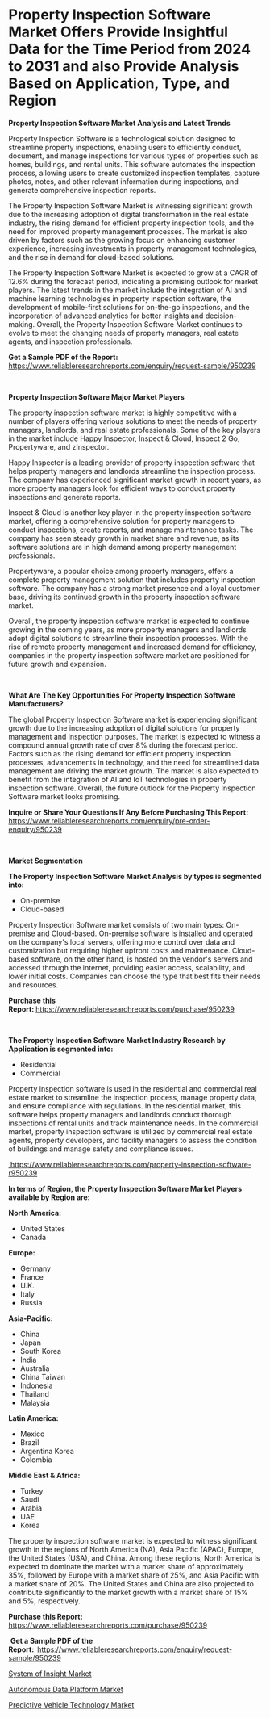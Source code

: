 <p><h1>Property Inspection Software Market Offers Provide Insightful Data for the Time Period from 2024 to 2031 and also Provide Analysis Based on Application, Type, and Region</h1></p><p><strong>Property Inspection Software Market Analysis and Latest Trends</strong></p>
<p><p>Property Inspection Software is a technological solution designed to streamline property inspections, enabling users to efficiently conduct, document, and manage inspections for various types of properties such as homes, buildings, and rental units. This software automates the inspection process, allowing users to create customized inspection templates, capture photos, notes, and other relevant information during inspections, and generate comprehensive inspection reports.</p><p>The Property Inspection Software Market is witnessing significant growth due to the increasing adoption of digital transformation in the real estate industry, the rising demand for efficient property inspection tools, and the need for improved property management processes. The market is also driven by factors such as the growing focus on enhancing customer experience, increasing investments in property management technologies, and the rise in demand for cloud-based solutions.</p><p>The Property Inspection Software Market is expected to grow at a CAGR of 12.6% during the forecast period, indicating a promising outlook for market players. The latest trends in the market include the integration of AI and machine learning technologies in property inspection software, the development of mobile-first solutions for on-the-go inspections, and the incorporation of advanced analytics for better insights and decision-making. Overall, the Property Inspection Software Market continues to evolve to meet the changing needs of property managers, real estate agents, and inspection professionals.</p></p>
<p><strong>Get a Sample PDF of the Report:&nbsp;</strong> <a href="https://www.reliableresearchreports.com/enquiry/request-sample/950239">https://www.reliableresearchreports.com/enquiry/request-sample/950239</a></p>
<p>&nbsp;</p>
<p><strong>Property Inspection Software Major Market Players</strong></p>
<p><p>The property inspection software market is highly competitive with a number of players offering various solutions to meet the needs of property managers, landlords, and real estate professionals. Some of the key players in the market include Happy Inspector, Inspect & Cloud, Inspect 2 Go, Propertyware, and zInspector.</p><p>Happy Inspector is a leading provider of property inspection software that helps property managers and landlords streamline the inspection process. The company has experienced significant market growth in recent years, as more property managers look for efficient ways to conduct property inspections and generate reports.</p><p>Inspect & Cloud is another key player in the property inspection software market, offering a comprehensive solution for property managers to conduct inspections, create reports, and manage maintenance tasks. The company has seen steady growth in market share and revenue, as its software solutions are in high demand among property management professionals.</p><p>Propertyware, a popular choice among property managers, offers a complete property management solution that includes property inspection software. The company has a strong market presence and a loyal customer base, driving its continued growth in the property inspection software market.</p><p>Overall, the property inspection software market is expected to continue growing in the coming years, as more property managers and landlords adopt digital solutions to streamline their inspection processes. With the rise of remote property management and increased demand for efficiency, companies in the property inspection software market are positioned for future growth and expansion.</p></p>
<p>&nbsp;</p>
<p><strong>What Are The Key Opportunities For Property Inspection Software Manufacturers?</strong></p>
<p><p>The global Property Inspection Software market is experiencing significant growth due to the increasing adoption of digital solutions for property management and inspection purposes. The market is expected to witness a compound annual growth rate of over 8% during the forecast period. Factors such as the rising demand for efficient property inspection processes, advancements in technology, and the need for streamlined data management are driving the market growth. The market is also expected to benefit from the integration of AI and IoT technologies in property inspection software. Overall, the future outlook for the Property Inspection Software market looks promising.</p></p>
<p><strong>Inquire or Share Your Questions If Any Before Purchasing This Report:</strong> <a href="https://www.reliableresearchreports.com/enquiry/pre-order-enquiry/950239">https://www.reliableresearchreports.com/enquiry/pre-order-enquiry/950239</a></p>
<p>&nbsp;</p>
<p><strong>Market Segmentation</strong></p>
<p><strong>The Property Inspection Software Market Analysis by types is segmented into:</strong></p>
<p><ul><li>On-premise</li><li>Cloud-based</li></ul></p>
<p><p>Property Inspection Software market consists of two main types: On-premise and Cloud-based. On-premise software is installed and operated on the company's local servers, offering more control over data and customization but requiring higher upfront costs and maintenance. Cloud-based software, on the other hand, is hosted on the vendor's servers and accessed through the internet, providing easier access, scalability, and lower initial costs. Companies can choose the type that best fits their needs and resources.</p></p>
<p><strong>Purchase this Report:&nbsp;</strong><a href="https://www.reliableresearchreports.com/purchase/950239">https://www.reliableresearchreports.com/purchase/950239</a></p>
<p>&nbsp;</p>
<p><strong>The Property Inspection Software Market Industry Research by Application is segmented into:</strong></p>
<p><ul><li>Residential</li><li>Commercial</li></ul></p>
<p><p>Property inspection software is used in the residential and commercial real estate market to streamline the inspection process, manage property data, and ensure compliance with regulations. In the residential market, this software helps property managers and landlords conduct thorough inspections of rental units and track maintenance needs. In the commercial market, property inspection software is utilized by commercial real estate agents, property developers, and facility managers to assess the condition of buildings and manage safety and compliance issues.</p></p>
<p><a href="https://www.reliableresearchreports.com/property-inspection-software-r950239">&nbsp;https://www.reliableresearchreports.com/property-inspection-software-r950239</a></p>
<p><strong>In terms of Region, the Property Inspection Software Market Players available by Region are:</strong></p>
<p>
    <p> <strong> North America: </strong>
        <ul>
            <li>United States</li>
            <li>Canada</li>
        </ul>
        </p> 
    <p> <strong> Europe: </strong>
        <ul>
            <li>Germany</li>
            <li>France</li>
            <li>U.K.</li>
            <li>Italy</li>
            <li>Russia</li>
        </ul>
        </p> 
    <p> <strong> Asia-Pacific: </strong>
        <ul>
            <li>China</li>
            <li>Japan</li>
            <li>South Korea</li>
            <li>India</li>
            <li>Australia</li>
            <li>China Taiwan</li>
            <li>Indonesia</li>
            <li>Thailand</li>
            <li>Malaysia</li>
        </ul>
        </p> 
    <p> <strong> Latin America: </strong>
        <ul>
            <li>Mexico</li>
            <li>Brazil</li>
            <li>Argentina Korea</li>
            <li>Colombia</li>
        </ul>
        </p> 
    <p> <strong> Middle East & Africa: </strong>
        <ul>
            <li>Turkey</li>
            <li>Saudi</li>
            <li>Arabia</li>
            <li>UAE</li>
            <li>Korea</li>
        </ul>
    </p>
    </p>
<p><p>The property inspection software market is expected to witness significant growth in the regions of North America (NA), Asia Pacific (APAC), Europe, the United States (USA), and China. Among these regions, North America is expected to dominate the market with a market share of approximately 35%, followed by Europe with a market share of 25%, and Asia Pacific with a market share of 20%. The United States and China are also projected to contribute significantly to the market growth with a market share of 15% and 5%, respectively.</p></p>
<p><strong>Purchase this Report: </strong><a href="https://www.reliableresearchreports.com/purchase/950239">https://www.reliableresearchreports.com/purchase/950239</a></p>
<p>&nbsp;<strong>Get a Sample PDF of the Report:&nbsp;&nbsp;</strong><a href="https://www.reliableresearchreports.com/enquiry/request-sample/950239">https://www.reliableresearchreports.com/enquiry/request-sample/950239</a></p>
<p><strong></strong></p>
<p><p><a href="https://www.linkedin.com/pulse/system-insight-market-analysis-sze-forecasted-period-from-rdzce">System of Insight Market</a></p><p><a href="https://www.linkedin.com/pulse/decoding-autonomous-data-platform-market-metrics-share-trends-growth-jduse">Autonomous Data Platform Market</a></p><p><a href="https://www.linkedin.com/pulse/predictive-vehicle-technology-market-furnishes-information-share-umj4e">Predictive Vehicle Technology Market</a></p></p>